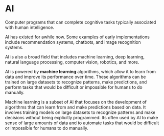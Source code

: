 # AI

Computer programs that can complete cognitive tasks typically associated with human intelligence. 

AI has existed for awhile now. Some examples of early implementations include recommendation systems, chatbots, and image recognition systems.

AI is also a broad field that includes machine learning, deep learning, natural language processing, computer vision, robotics, and more.

AI is powered by __machine learning__ algorithms, which allow it to learn from data and improve its performance over time. These algorithms can be trained on large datasets to recognize patterns, make predictions, and perform tasks that would be difficult or impossible for humans to do manually.

Machine learning is a subset of AI that focuses on the development of algorithms that can learn from and make predictions based on data. It involves training models on large datasets to recognize patterns and make decisions without being explicitly programmed. Its often used by AI to make sense of large amounts of data and to automate tasks that would be difficult or impossible for humans to do manually.